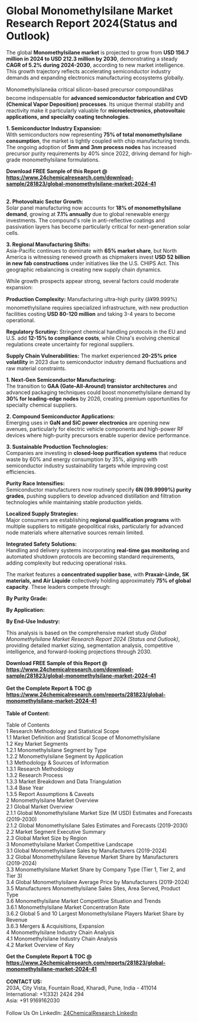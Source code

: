 <h1>Global Monomethylsilane Market Research Report 2024(Status and Outlook)</h1><p>The global <strong>Monomethylsilane market</strong> is projected to grow from <strong>USD 156.7 million in 2024 to USD 212.3 million by 2030</strong>, demonstrating a steady <strong>CAGR of 5.2% during 2024-2030</strong>, according to new market intelligence. This growth trajectory reflects accelerating semiconductor industry demands and expanding electronics manufacturing ecosystems globally.</p><p>Monomethylsilaneâa critical silicon-based precursor compoundâhas become indispensable for <strong>advanced semiconductor fabrication and CVD (Chemical Vapor Deposition) processes</strong>. Its unique thermal stability and reactivity make it particularly valuable for <strong>microelectronics, photovoltaic applications, and specialty coating technologies</strong>.</p><p><strong>1. Semiconductor Industry Expansion:</strong><br>
With semiconductors now representing <strong>75% of total monomethylsilane consumption</strong>, the market is tightly coupled with chip manufacturing trends. The ongoing adoption of <strong>5nm and 3nm process nodes</strong> has increased precursor purity requirements by 40% since 2022, driving demand for high-grade monomethylsilane formulations.</p><div><b>Download FREE Sample of this Report @ 
            <a href="https://www.24chemicalresearch.com/download-sample/281823/global-monomethylsilane-market-2024-41">
            https://www.24chemicalresearch.com/download-sample/281823/global-monomethylsilane-market-2024-41</a></b></div><br><p><strong>2. Photovoltaic Sector Growth:</strong><br>
Solar panel manufacturing now accounts for <strong>18% of monomethylsilane demand</strong>, growing at <strong>7.1% annually</strong> due to global renewable energy investments. The compound's role in anti-reflective coatings and passivation layers has become particularly critical for next-generation solar cells.</p><p><strong>3. Regional Manufacturing Shifts:</strong><br>
Asia-Pacific continues to dominate with <strong>65% market share</strong>, but North America is witnessing renewed growth as chipmakers invest <strong>USD 52 billion in new fab constructions</strong> under initiatives like the U.S. CHIPS Act. This geographic rebalancing is creating new supply chain dynamics.</p><p>While growth prospects appear strong, several factors could moderate expansion:</p><p><strong>Production Complexity:</strong> Manufacturing ultra-high purity (â¥99.999%) monomethylsilane requires specialized infrastructure, with new production facilities costing <strong>USD 80-120 million</strong> and taking 3-4 years to become operational.</p><p><strong>Regulatory Scrutiny:</strong> Stringent chemical handling protocols in the EU and U.S. add <strong>12-15% to compliance costs</strong>, while China's evolving chemical regulations create uncertainty for regional suppliers.</p><p><strong>Supply Chain Vulnerabilities:</strong> The market experienced <strong>20-25% price volatility</strong> in 2023 due to semiconductor industry demand fluctuations and raw material constraints.</p><p><strong>1. Next-Gen Semiconductor Manufacturing:</strong><br>
The transition to <strong>GAA (Gate-All-Around) transistor architectures</strong> and advanced packaging techniques could boost monomethylsilane demand by <strong>30% for leading-edge nodes</strong> by 2026, creating premium opportunities for specialty chemical suppliers.</p><p><strong>2. Compound Semiconductor Applications:</strong><br>
Emerging uses in <strong>GaN and SiC power electronics</strong> are opening new avenues, particularly for electric vehicle components and high-power RF devices where high-purity precursors enable superior device performance.</p><p><strong>3. Sustainable Production Technologies:</strong><br>
Companies are investing in <strong>closed-loop purification systems</strong> that reduce waste by 60% and energy consumption by 35%, aligning with semiconductor industry sustainability targets while improving cost efficiencies.</p><p><strong>Purity Race Intensifies:</strong><br>
	Semiconductor manufacturers now routinely specify <strong>6N (99.9999%) purity grades</strong>, pushing suppliers to develop advanced distillation and filtration technologies while maintaining stable production yields.</p><p><strong>Localized Supply Strategies:</strong><br>
	Major consumers are establishing <strong>regional qualification programs</strong> with multiple suppliers to mitigate geopolitical risks, particularly for advanced node materials where alternative sources remain limited.</p><p><strong>Integrated Safety Solutions:</strong><br>
	Handling and delivery systems incorporating <strong>real-time gas monitoring</strong> and automated shutdown protocols are becoming standard requirements, adding complexity but reducing operational risks.</p><p>The market features a <strong>concentrated supplier base</strong>, with <strong>Praxair-Linde, SK materials, and Air Liquide</strong> collectively holding approximately <strong>75% of global capacity</strong>. These leaders compete through:</p><p><strong>By Purity Grade:</strong></p><p><strong>By Application:</strong></p><p><strong>By End-Use Industry:</strong></p><p>This analysis is based on the comprehensive market study <em>Global Monomethylsilane Market Research Report 2024 (Status and Outlook)</em>, providing detailed market sizing, segmentation analysis, competitive intelligence, and forward-looking projections through 2030.</p><div><b>Download FREE Sample of this Report @ 
            <a href="https://www.24chemicalresearch.com/download-sample/281823/global-monomethylsilane-market-2024-41">
            https://www.24chemicalresearch.com/download-sample/281823/global-monomethylsilane-market-2024-41</a></b></div><br><div><b>Get the Complete Report & TOC @ 
            <a href="https://www.24chemicalresearch.com/reports/281823/global-monomethylsilane-market-2024-41">
            https://www.24chemicalresearch.com/reports/281823/global-monomethylsilane-market-2024-41</a></b></div><br>
            <b>Table of Content:</b><p>Table of Contents<br />
 1 Research Methodology and Statistical Scope<br />
 1.1 Market Definition and Statistical Scope of Monomethylsilane<br />
 1.2 Key Market Segments<br />
 1.2.1 Monomethylsilane Segment by Type<br />
 1.2.2 Monomethylsilane Segment by Application<br />
 1.3 Methodology & Sources of Information<br />
 1.3.1 Research Methodology<br />
 1.3.2 Research Process<br />
 1.3.3 Market Breakdown and Data Triangulation<br />
 1.3.4 Base Year<br />
 1.3.5 Report Assumptions & Caveats<br />
 2 Monomethylsilane Market Overview<br />
 2.1 Global Market Overview<br />
 2.1.1 Global Monomethylsilane Market Size (M USD) Estimates and Forecasts (2019-2030)<br />
 2.1.2 Global Monomethylsilane Sales Estimates and Forecasts (2019-2030)<br />
 2.2 Market Segment Executive Summary<br />
 2.3 Global Market Size by Region<br />
 3 Monomethylsilane Market Competitive Landscape<br />
 3.1 Global Monomethylsilane Sales by Manufacturers (2019-2024)<br />
 3.2 Global Monomethylsilane Revenue Market Share by Manufacturers (2019-2024)<br />
 3.3 Monomethylsilane Market Share by Company Type (Tier 1, Tier 2, and Tier 3)<br />
 3.4 Global Monomethylsilane Average Price by Manufacturers (2019-2024)<br />
 3.5 Manufacturers Monomethylsilane Sales Sites, Area Served, Product Type<br />
 3.6 Monomethylsilane Market Competitive Situation and Trends<br />
 3.6.1 Monomethylsilane Market Concentration Rate<br />
 3.6.2 Global 5 and 10 Largest Monomethylsilane Players Market Share by Revenue<br />
 3.6.3 Mergers & Acquisitions, Expansion<br />
 4 Monomethylsilane Industry Chain Analysis<br />
 4.1 Monomethylsilane Industry Chain Analysis<br />
 4.2 Market Overview of Key</p><div><b>Get the Complete Report & TOC @ 
            <a href="https://www.24chemicalresearch.com/reports/281823/global-monomethylsilane-market-2024-41">
            https://www.24chemicalresearch.com/reports/281823/global-monomethylsilane-market-2024-41</a></b></div><br><b>CONTACT US:</b><br>
            203A, City Vista, Fountain Road, Kharadi, Pune, India - 411014<br>
            International: +1(332) 2424 294<br>
            Asia: +91 9169162030 <br><br>
            Follow Us On LinkedIn: <a href="https://www.linkedin.com/company/24chemicalresearch/">24ChemicalResearch LinkedIn</a>